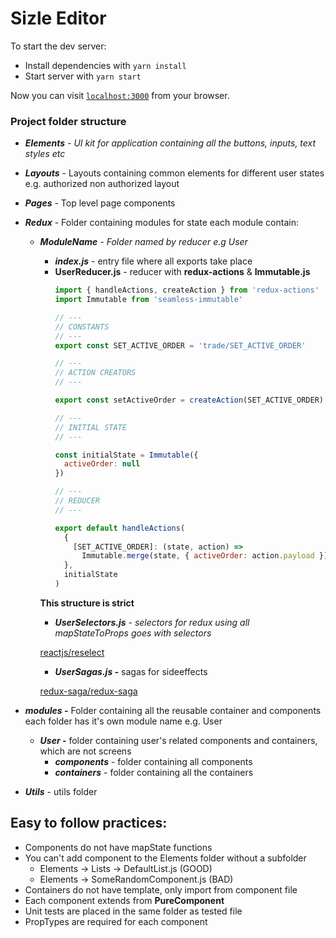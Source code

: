 # Sizle Editor

To start the dev server:

  * Install dependencies with `yarn install`
  * Start server with `yarn start` 

Now you can visit [`localhost:3000`](http://localhost:3000) from your browser.

### Project folder structure

- ***Elements** - UI kit for application containing all the buttons, inputs, text styles etc*

- ***Layouts*** - Layouts containing common elements for different user states e.g. authorized non authorized layout

- ***Pages** -* Top level page components


- ***Redux** -* Folder containing modules for state each module contain:
    - ***ModuleName** -  Folder named by reducer e.g User*
        - ***index.js*** - entry file where all exports take place
        - **UserReducer.js** - reducer with **redux-actions** & **Immutable.js**
            ```javascript
            import { handleActions, createAction } from 'redux-actions'
            import Immutable from 'seamless-immutable'
            
            // --- 
            // CONSTANTS
            // ---
            export const SET_ACTIVE_ORDER = 'trade/SET_ACTIVE_ORDER'
            
            // ---
            // ACTION CREATORS
            // ---
            
            export const setActiveOrder = createAction(SET_ACTIVE_ORDER)
            
            // ---
            // INITIAL STATE
            // ---
            
            const initialState = Immutable({
              activeOrder: null
            })
            
            // ---
            // REDUCER
            // ---
            
            export default handleActions(
              {
                [SET_ACTIVE_ORDER]: (state, action) =>
                  Immutable.merge(state, { activeOrder: action.payload })
              },
              initialState
            )
            ```

        **This structure is strict**

        - ***UserSelectors.js** - selectors for redux using all mapStateToProps goes with selectors*

        [reactjs/reselect](https://github.com/reactjs/reselect)

        - ***UserSagas.js -*** sagas for sideeffects

        [redux-saga/redux-saga](https://github.com/redux-saga/redux-saga)

- ***modules -*** Folder containing all the reusable container and components each folder has it's own module name e.g. User
    - ***User -*** folder containing user's related components and containers, which are not screens
        - ***components*** - folder containing all components
        - ***containers*** - folder containing all the containers
- ***Utils*** - utils folder

## Easy to follow practices:

- Components do not have mapState functions
- You can't add component to the Elements folder without a subfolder
    - Elements → Lists → DefaultList.js (GOOD)
    - Elements → SomeRandomComponent.js (BAD)
- Containers do not have template, only import from component file
- Each component extends from **PureComponent**
- Unit tests are placed in the same folder as tested file
- PropTypes are required for each component